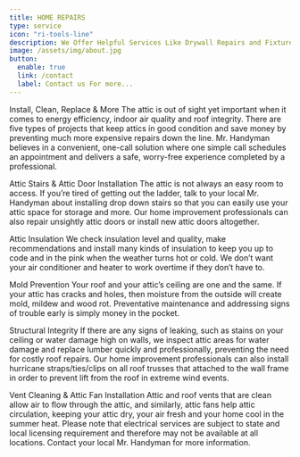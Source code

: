 ```yaml
---
title: HOME REPAIRS
type: service
icon: "ri-tools-line"
description: We Offer Helpful Services Like Drywall Repairs and Fixture Replacements.
image: /assets/img/about.jpg
button:
  enable: true
  link: /contact
  label: Contact us For more...
---
```


Install, Clean, Replace & More
The attic is out of sight yet important when it comes to energy efficiency, indoor air quality and roof integrity. There are five types of projects that keep attics in good condition and save money by preventing much more expensive repairs down the line. Mr. Handyman believes in a convenient, one-call solution where one simple call schedules an appointment and delivers a safe, worry-free experience completed by a professional.

Attic Stairs & Attic Door Installation
The attic is not always an easy room to access. If you’re tired of getting out the ladder, talk to your local Mr. Handyman about installing drop down stairs so that you can easily use your attic space for storage and more. Our home improvement professionals can also repair unsightly attic doors or install new attic doors altogether.

Attic Insulation
We check insulation level and quality, make recommendations and install many kinds of insulation to keep you up to code and in the pink when the weather turns hot or cold. We don’t want your air conditioner and heater to work overtime if they don’t have to.

Mold Prevention
Your roof and your attic’s ceiling are one and the same. If your attic has cracks and holes, then moisture from the outside will create mold, mildew and wood rot. Preventative maintenance and addressing signs of trouble early is simply money in the pocket.

Structural Integrity
If there are any signs of leaking, such as stains on your ceiling or water damage high on walls, we inspect attic areas for water damage and replace lumber quickly and professionally, preventing the need for costly roof repairs. Our home improvement professionals can also install hurricane straps/ties/clips on all roof trusses that attached to the wall frame in order to prevent lift from the roof in extreme wind events.

Vent Cleaning & Attic Fan Installation
Attic and roof vents that are clean allow air to flow through the attic, and similarly, attic fans help attic circulation, keeping your attic dry, your air fresh and your home cool in the summer heat. Please note that electrical services are subject to state and local licensing requirement and therefore may not be available at all locations. Contact your local Mr. Handyman for more information.